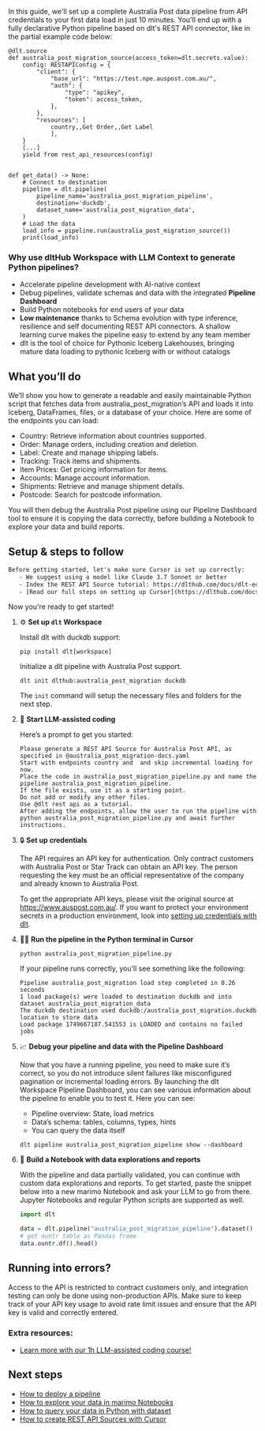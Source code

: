 In this guide, we'll set up a complete Australia Post data pipeline from API credentials to your first data load in just 10 minutes. You'll end up with a fully declarative Python pipeline based on dlt's REST API connector, like in the partial example code below:

```python-outcome
@dlt.source
def australia_post_migration_source(access_token=dlt.secrets.value):
    config: RESTAPIConfig = {
        "client": {
            "base_url": "https://test.npe.auspost.com.au/",
            "auth": {
                "type": "apikey",
                "token": access_token,
            },
        },
        "resources": [
            country,,Get Order,,Get Label
            ],
    }
    [...]
    yield from rest_api_resources(config)


def get_data() -> None:
    # Connect to destination
    pipeline = dlt.pipeline(
        pipeline_name='australia_post_migration_pipeline',
        destination='duckdb',
        dataset_name='australia_post_migration_data', 
    )
    # Load the data
    load_info = pipeline.run(australia_post_migration_source())
    print(load_info) 
```

### Why use dltHub Workspace with LLM Context to generate Python pipelines?

- Accelerate pipeline development with AI-native context
- Debug pipelines, validate schemas and data with the integrated **Pipeline Dashboard**
- Build Python notebooks for end users of your data
- **Low maintenance** thanks to Schema evolution with type inference, resilience and self documenting REST API connectors. A shallow learning curve makes the pipeline easy to extend by any team member
- dlt is the tool of choice for Pythonic Iceberg Lakehouses, bringing mature data loading to pythonic Iceberg with or without catalogs

## What you’ll do

We’ll show you how to generate a readable and easily maintainable Python script that fetches data from australia_post_migration’s API and loads it into Iceberg, DataFrames, files, or a database of your choice. Here are some of the endpoints you can load:

- Country: Retrieve information about countries supported.
- Order: Manage orders, including creation and deletion.
- Label: Create and manage shipping labels.
- Tracking: Track items and shipments.
- Item Prices: Get pricing information for items.
- Accounts: Manage account information.
- Shipments: Retrieve and manage shipment details.
- Postcode: Search for postcode information.

You will then debug the Australia Post pipeline using our Pipeline Dashboard tool to ensure it is copying the data correctly, before building a Notebook to explore your data and build reports.

## Setup & steps to follow

```default
Before getting started, let's make sure Cursor is set up correctly:
   - We suggest using a model like Claude 3.7 Sonnet or better
   - Index the REST API Source tutorial: https://dlthub.com/docs/dlt-ecosystem/verified-sources/rest_api/ and add it to context as **@dlt rest api**
   - [Read our full steps on setting up Cursor](https://dlthub.com/docs/dlt-ecosystem/llm-tooling/cursor-restapi#23-configuring-cursor-with-documentation)
```

Now you're ready to get started!

1. ⚙️ **Set up `dlt` Workspace**
    
    Install dlt with duckdb support:
    ```shell
    pip install dlt[workspace]
    ```

    Initialize a dlt pipeline with Australia Post support.
    ```shell
    dlt init dlthub:australia_post_migration duckdb
    ```

    The `init` command will setup the necessary files and folders for the next step.
    
2. 🤠 **Start LLM-assisted coding**
    
    Here’s a prompt to get you started:
    
    ```prompt
    Please generate a REST API Source for Australia Post API, as specified in @australia_post_migration-docs.yaml 
    Start with endpoints country and  and skip incremental loading for now. 
    Place the code in australia_post_migration_pipeline.py and name the pipeline australia_post_migration_pipeline. 
    If the file exists, use it as a starting point. 
    Do not add or modify any other files. 
    Use @dlt rest api as a tutorial. 
    After adding the endpoints, allow the user to run the pipeline with python australia_post_migration_pipeline.py and await further instructions.
    ```

    
3. 🔒 **Set up credentials** 
    
    The API requires an API key for authentication. Only contract customers with Australia Post or Star Track can obtain an API key. The person requesting the key must be an official representative of the company and already known to Australia Post.
    
    To get the appropriate API keys, please visit the original source at https://www.auspost.com.au/.
    If you want to protect your environment secrets in a production environment, look into [setting up credentials with dlt](https://dlthub.com/docs/walkthroughs/add_credentials).
    
4. 🏃‍♀️ **Run the pipeline in the Python terminal in Cursor**
    
    ```shell
    python australia_post_migration_pipeline.py
    ```
    
    If your pipeline runs correctly, you’ll see something like the following:
    
    ```shell
    Pipeline australia_post_migration load step completed in 0.26 seconds
    1 load package(s) were loaded to destination duckdb and into dataset australia_post_migration_data
    The duckdb destination used duckdb:/australia_post_migration.duckdb location to store data
    Load package 1749667187.541553 is LOADED and contains no failed jobs
    ```
    
5. 📈 **Debug your pipeline and data with the Pipeline Dashboard**

    Now that you have a running pipeline, you need to make sure it’s correct, so you do not introduce silent failures like misconfigured pagination or incremental loading errors. By launching the dlt Workspace Pipeline Dashboard, you can see various information about the pipeline to enable you to test it. Here you can see:
    - Pipeline overview: State, load metrics
    - Data’s schema: tables, columns, types, hints
    - You can query the data itself
    
    ```shell
    dlt pipeline australia_post_migration_pipeline show --dashboard
    ```
    
6. 🐍 **Build a Notebook with data explorations and reports**

    With the pipeline and data partially validated, you can continue with custom data explorations and reports. To get started, paste the snippet below into a new marimo Notebook and ask your LLM to go from there. Jupyter Notebooks and regular Python scripts are supported as well.

    
    ```python
    import dlt

   data = dlt.pipeline("australia_post_migration_pipeline").dataset()
   # get ountr table as Pandas frame
   data.ountr.df().head()
    ```

## Running into errors?

Access to the API is restricted to contract customers only, and integration testing can only be done using non-production APIs. Make sure to keep track of your API key usage to avoid rate limit issues and ensure that the API key is valid and correctly entered.

### Extra resources:

- [Learn more with our 1h LLM-assisted coding course!](https://www.youtube.com/watch?v=GGid70rnJuM)

## Next steps

- [How to deploy a pipeline](https://dlthub.com/docs/walkthroughs/deploy-a-pipeline)
- [How to explore your data in marimo Notebooks](https://dlthub.com/docs/general-usage/dataset-access/marimo)
- [How to query your data in Python with dataset](https://dlthub.com/docs/general-usage/dataset-access/dataset)
- [How to create REST API Sources with Cursor](https://dlthub.com/docs/dlt-ecosystem/llm-tooling/cursor-restapi)